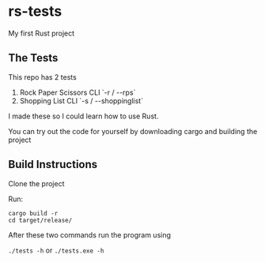 # rs-tests
My first Rust project

## The Tests
This repo has 2 tests

<ol>
  <li>Rock Paper Scissors CLI `-r / --rps`</li>
  <li>Shopping List CLI `-s / --shoppinglist`</li>
</ol>

I made these so I could learn how to use Rust.

You can try out the code for yourself by downloading cargo and building the project

## Build Instructions
Clone the project

Run: 

```
cargo build -r 
cd target/release/
```

After these two commands run the program using

`./tests -h` or `./tests.exe -h`
